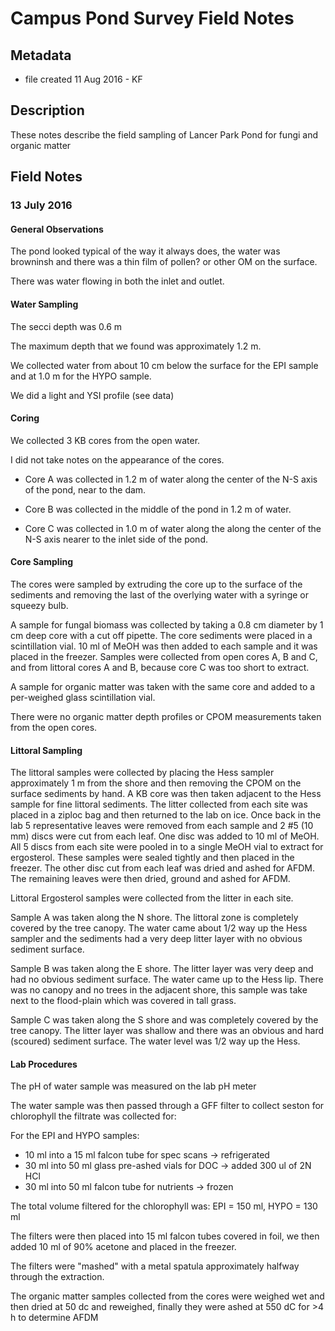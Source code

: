 # Campus Pond Survey Field Notes

## Metadata

* file created 11 Aug 2016 - KF

## Description

These notes describe the field sampling of Lancer Park Pond for fungi and organic matter

## Field Notes

### 13 July 2016

#### General Observations 

The pond looked typical of the way it always does, the water was browninsh and there was a thin film of pollen? or other OM on the surface. 

There was water flowing in both the inlet and outlet.

#### Water Sampling

The secci depth was 0.6 m

The maximum depth that we found was approximately 1.2 m.

We collected water from about 10 cm below the surface for the EPI sample and at 1.0 m for the HYPO sample.

We did a light and YSI profile (see data)

#### Coring 

We collected 3 KB cores from the open water.

I did not take notes on the appearance of the cores.

* Core A was collected in 1.2 m of water along the center of the N-S axis of the pond, near to the dam.
 
* Core B was collected in the middle of the pond in 1.2 m of water.

* Core C was collected in 1.0 m of water along the along the center of the N-S axis nearer to the inlet side of the pond. 

#### Core Sampling

The cores were sampled by extruding the core up to the surface of the sediments and removing the last of the overlying water with a syringe or squeezy bulb.

A sample for fungal biomass was collected by taking a 0.8 cm diameter by 1 cm deep core with a cut off pipette. The core sediments were placed in a scintillation vial. 10 ml of MeOH was then added to each sample and it was placed in the freezer. Samples were collected from open cores A, B and C, and from littoral cores A and B, because core C was too short to extract.

A sample for organic matter was taken with the same core and added to a per-weighed glass scintillation vial.

There were no organic matter depth profiles or CPOM measurements taken from the open cores.

#### Littoral Sampling

The littoral samples were collected by placing the Hess sampler approximately 1 m from the shore and then removing the CPOM on the surface sediments by hand. A KB core was then taken adjacent to the Hess sample for fine littoral sediments. The litter collected from each site was placed in a ziploc bag and then returned to the lab on ice. Once back in the lab 5 representative leaves were removed from each sample and 2 #5 (10 mm) discs were cut from each leaf. One disc was added to 10 ml of MeOH. All 5 discs from each site were pooled in to a single MeOH vial to extract for ergosterol. These samples were sealed tightly and then placed in the freezer. The other disc cut from each leaf was dried and ashed for AFDM. The remaining leaves were then dried, ground and ashed for AFDM.

Littoral Ergosterol samples were collected from the litter in each site.

Sample A was taken along the N shore. The littoral zone is completely covered by the tree canopy. The water came about 1/2 way up the Hess sampler and the sediments had a very deep litter layer with no obvious sediment surface.

Sample B was taken along the E shore. The litter layer was very deep and had no obvious sediment surface. The water came up to the Hess lip. There was no canopy and no trees in the adjacent shore, this sample was take next to the flood-plain which was covered in tall grass. 

Sample C was taken along the S shore and was completely covered by the tree canopy. The litter layer was shallow and there was an obvious and hard (scoured) sediment surface. The water level was 1/2 way up the Hess.


#### Lab Procedures

The pH of water sample was measured on the lab pH meter

The water sample was then passed through a GFF filter to collect seston for chlorophyll the filtrate was collected for:

For the EPI and HYPO samples:

  * 10 ml into a 15 ml falcon tube for spec scans -> refrigerated 
  * 30 ml into 50 ml glass pre-ashed vials for DOC -> added 300 ul of 2N HCl 
  * 30 ml into 50 ml falcon tube for nutrients -> frozen

The total volume filtered for the chlorophyll was: EPI = 150 ml, HYPO = 130 ml

The filters were then placed into 15 ml falcon tubes covered in foil, we then added 10 ml of 90% acetone and placed in the freezer. 

The filters were "mashed" with a metal spatula approximately halfway through the extraction.

The organic matter samples collected from the cores were weighed wet and then dried at 50 dc and reweighed, finally they were ashed at 550 dC for >4 h to determine AFDM
